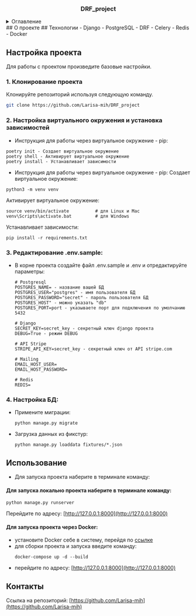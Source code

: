 <h3 align="center">DRF_project</h3>
<details>
  <summary>Оглавление</summary>
  <ol>
    <li>О проекте</li>
    <li>Технологии</li>
    <li>Настройка проекта</li>
    <li>Использование</li>
    <li>Контакты</li>
  </ol>
</details>
## О проекте
## Технологии
- Django
- PostgreSQL
- DRF
- Celery
- Redis
- Docker


## Настройка проекта
Для работы с проектом произведите базовые настройки.
### 1. Клонирование проекта
Клонируйте репозиторий используя следующую команду.
  ```sh
  git clone https://github.com/Larisa-mih/DRF_project
  ```
### 2. Настройка виртуального окружения и установка зависимостей
- Инструкция для работы через виртуальное окружение - pip: 
```text
poetry init - Создает виртуальное окружение
poetry shell - Активирует виртуальное окружение
poetry install - Устанавливает зависимости
```
- Инструкция для работы через виртуальное окружение - pip:
Создает виртуальное окружение:
```text
python3 -m venv venv
```
Активирует виртуальное окружение:
```text
source venv/bin/activate          # для Linux и Mac
venv\Scripts\activate.bat         # для Windows
```
Устанавливает зависимости:
```text
pip install -r requirements.txt
```
### 3. Редактирование .env.sample:
- В корне проекта создайте файл .env.sample и .env и отредактируйте параметры:
    ```text
    # Postgresql
    POSTGRES_NAME= - название вашей БД
    POSTGRES_USER="postgres" - имя пользователя БД
    POSTGRES_PASSWORD="secret" - пароль пользователя БД
    POSTGRES_HOST" - можно указать "db"
    POSTGRES_PORT=port - указываете порт для подключения по умолчанию 5432
  
    # Django
    SECRET_KEY=secret_key - секретный ключ django проекта
    DEBUG=True - режим DEBUG
  
    # API Stripe
    STRIPE_API_KEY=secret_key - секретный ключ от API stripe.com
  
    # Mailing
    EMAIL_HOST_USER=
    EMAIL_HOST_PASSWORD=
    
    # Redis
    REDIS=
    ```
### 4. Настройка БД:
- Примените миграции:
  ```text
  python manage.py migrate
  ```
 
- Загрузка данных из фикстур:
  ```text
  python manage.py loaddata fixtures/*.json
  ```

## Использование

- Для запуска проекта наберите в терминале команду:
#### Для запуска локально проекта наберите в терминале команду:
  ```text
  python manage.py runserver
  ```
  Перейдите по адресу: [http://127.0.0.1:8000](http://127.0.0.1:8000)


#### Для запуска проекта через Docker:
- установите Docker себе в систему, перейдя по [ссылке](https://docs.docker.com/engine/install/)
- для сборки проекта и запуска введите команду:
  ```text
  docker-compose up -d --build
  ```
- перейдите по адресу: [http://127.0.0.1:8000](http://127.0.0.1:8000)

## Контакты

Ссылка на репозиторий: [https://github.com/Larisa-mih](https://github.com/Larisa-mih)